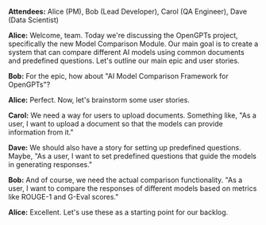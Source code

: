 **Attendees:** Alice (PM), Bob (Lead Developer), Carol (QA Engineer), Dave (Data Scientist)

**Alice:** Welcome, team. Today we're discussing the OpenGPTs project, specifically the new Model Comparison Module. Our main goal is to create a system that can compare different AI models using common documents and predefined questions. Let's outline our main epic and user stories.

**Bob:** For the epic, how about "AI Model Comparison Framework for OpenGPTs"?

**Alice:** Perfect. Now, let's brainstorm some user stories.

**Carol:** We need a way for users to upload documents. Something like, "As a user, I want to upload a document so that the models can provide information from it."

**Dave:** We should also have a story for setting up predefined questions. Maybe, "As a user, I want to set predefined questions that guide the models in generating responses."

**Bob:** And of course, we need the actual comparison functionality. "As a user, I want to compare the responses of different models based on metrics like ROUGE-1 and G-Eval scores."

**Alice:** Excellent. Let's use these as a starting point for our backlog.
